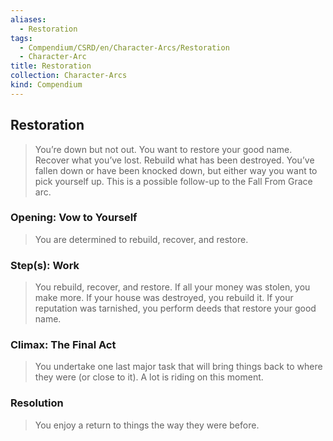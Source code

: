 ```yaml
---
aliases:
  - Restoration
tags:
  - Compendium/CSRD/en/Character-Arcs/Restoration
  - Character-Arc
title: Restoration
collection: Character-Arcs
kind: Compendium
---
```

## Restoration
>You’re down but not out. You want to restore your good name. Recover what you’ve lost. Rebuild what has been destroyed. You’ve fallen down or have been knocked down, but either way you want to pick yourself up. This is a possible follow-up to the Fall From Grace arc.
### Opening: Vow to Yourself  
>You are determined to rebuild, recover, and restore.
### Step(s): Work  
>You rebuild, recover, and restore. If all your money was stolen, you make more. If your house was destroyed, you rebuild it. If your reputation was tarnished, you perform deeds that restore your good name.
### Climax: The Final Act  
>You undertake one last major task that will bring things back to where they were (or close to it). A lot is riding on this moment. 
### Resolution  
>You enjoy a return to things the way they were before.